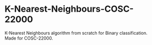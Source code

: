 # K-Nearest-Neighbours-COSC-22000
K-Nearest Neighbours algorithm from scratch for Binary classification. Made for COSC-22000.
